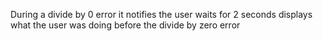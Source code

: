 During a divide by 0 error it notifies the user waits for 2 seconds displays what the user was doing before the divide by zero error

